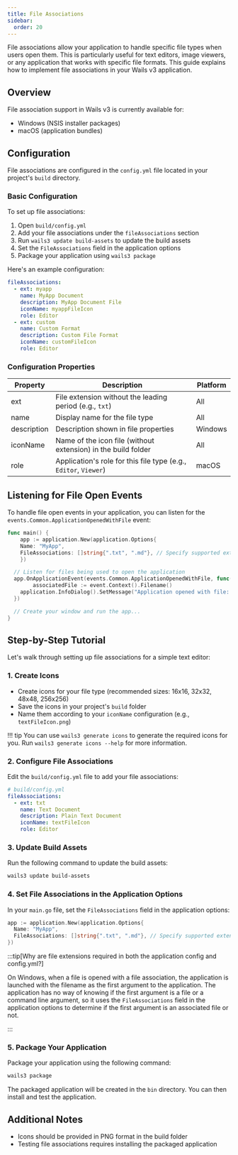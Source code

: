 ```yaml
---
title: File Associations
sidebar:
  order: 20
---
```


File associations allow your application to handle specific file types when
users open them. This is particularly useful for text editors, image viewers, or
any application that works with specific file formats. This guide explains how
to implement file associations in your Wails v3 application.

## Overview

File association support in Wails v3 is currently available for:

- Windows (NSIS installer packages)
- macOS (application bundles)

## Configuration

File associations are configured in the `config.yml` file located in your
project's `build` directory.

### Basic Configuration

To set up file associations:

1. Open `build/config.yml`
2. Add your file associations under the `fileAssociations` section
3. Run `wails3 update build-assets` to update the build assets
4. Set the `FileAssociations` field in the application options
5. Package your application using `wails3 package`

Here's an example configuration:

```yaml
fileAssociations:
  - ext: myapp
    name: MyApp Document
    description: MyApp Document File
    iconName: myappFileIcon
    role: Editor
  - ext: custom
    name: Custom Format
    description: Custom File Format
    iconName: customFileIcon
    role: Editor
```

### Configuration Properties

| Property    | Description                                                      | Platform |
| ----------- | ---------------------------------------------------------------- | -------- |
| ext         | File extension without the leading period (e.g., `txt`)          | All      |
| name        | Display name for the file type                                   | All      |
| description | Description shown in file properties                             | Windows  |
| iconName    | Name of the icon file (without extension) in the build folder    | All      |
| role        | Application's role for this file type (e.g., `Editor`, `Viewer`) | macOS    |

## Listening for File Open Events

To handle file open events in your application, you can listen for the
`events.Common.ApplicationOpenedWithFile` event:

```go
func main() {
    app := application.New(application.Options{
    Name: "MyApp",
    FileAssociations: []string{".txt", ".md"}, // Specify supported extensions
    })

  // Listen for files being used to open the application
  app.OnApplicationEvent(events.Common.ApplicationOpenedWithFile, func(event *application.ApplicationEvent) {
        associatedFile := event.Context().Filename()
    application.InfoDialog().SetMessage("Application opened with file: " + associatedFile).Show()
  })

  // Create your window and run the app...
}

```

## Step-by-Step Tutorial

Let's walk through setting up file associations for a simple text editor:

### 1. Create Icons

- Create icons for your file type (recommended sizes: 16x16, 32x32, 48x48,
  256x256)
- Save the icons in your project's `build` folder
- Name them according to your `iconName` configuration (e.g.,
  `textFileIcon.png`)

!!! tip You can use `wails3 generate icons` to generate the required icons for
you. Run `wails3 generate icons --help` for more information.

### 2. Configure File Associations

Edit the `build/config.yml` file to add your file associations:

```yaml
# build/config.yml
fileAssociations:
  - ext: txt
    name: Text Document
    description: Plain Text Document
    iconName: textFileIcon
    role: Editor
```

### 3. Update Build Assets

Run the following command to update the build assets:

```bash
wails3 update build-assets
```

### 4. Set File Associations in the Application Options

In your `main.go` file, set the `FileAssociations` field in the application
options:

```go
app := application.New(application.Options{
  Name: "MyApp",
  FileAssociations: []string{".txt", ".md"}, // Specify supported extensions
})
```

<!--  prettier-ignore -->
:::tip[Why are file extensions required in both the application config and config.yml?]

On Windows, when a file is opened with a file association, the application is
launched with the filename as the first argument to the application. The
application has no way of knowing if the first argument is a file or a command
line argument, so it uses the `FileAssociations` field in the application
options to determine if the first argument is an associated file or not.

:::

### 5. Package Your Application

Package your application using the following command:

```bash
wails3 package
```

The packaged application will be created in the `bin` directory. You can then
install and test the application.

## Additional Notes

- Icons should be provided in PNG format in the build folder
- Testing file associations requires installing the packaged application
